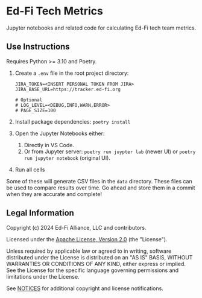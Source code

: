 # Ed-Fi Tech Metrics

Jupyter notebooks and related code for calculating Ed-Fi tech team metrics.

## Use Instructions

Requires Python >= 3.10 and Poetry.

1. Create a `.env` file in the root project directory:

   ```none
   JIRA_TOKEN=<INSERT PERSONAL TOKEN FROM JIRA>
   JIRA_BASE_URL=https://tracker.ed-fi.org

   # Optional
   # LOG_LEVEL=<DEBUG,INFO,WARN,ERROR>
   # PAGE_SIZE=100
   ```

2. Install package dependencies: `poetry install`
3. Open the Jupyter Notebooks either:
   1. Directly in VS Code.
   2. Or from Jupyter server: `poetry run juypter lab` (newer UI) or `poetry run
      jupyter notebook` (original UI).
4. Run all cells

Some of these will generate CSV files in the `data` directory. These files can
be used to compare results over time. Go ahead and store them in a commit when
they are accurate and complete!

## Legal Information

Copyright (c) 2024 Ed-Fi Alliance, LLC and contributors.

Licensed under the [Apache License, Version 2.0](LICENSE) (the "License").

Unless required by applicable law or agreed to in writing, software distributed
under the License is distributed on an "AS IS" BASIS, WITHOUT WARRANTIES OR
CONDITIONS OF ANY KIND, either express or implied. See the License for the
specific language governing permissions and limitations under the License.

See [NOTICES](NOTICES.md) for additional copyright and license notifications.
